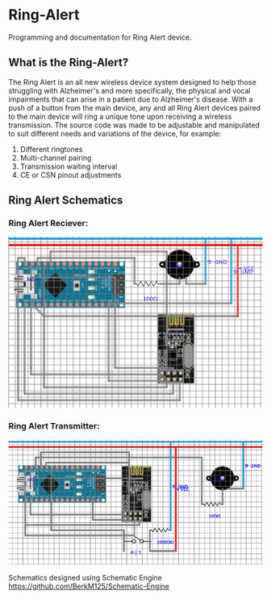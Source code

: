 # Ring-Alert
Programming and documentation for Ring Alert device.

## What is the Ring-Alert?
The Ring Alert is an all new wireless device system designed to help those struggling with Alzheimer's and more specifically,
the physical and vocal impairments that can arise in a patient due to Alzheimer's disease. With a push of a button from the main
device, any and all Ring Alert devices paired to the main device will ring a unique tone upon receiving a wireless transmission.
The source code was made to be adjustable and manipulated to suit different needs and variations of the device, for example:

1. Different ringtones
2. Multi-channel pairing
3. Transmission waiting interval
4. CE or CSN pinout adjustments

## Ring Alert Schematics
### Ring Alert Reciever:
![schem1](./Designs/schematic1.PNG)
### Ring Alert Transmitter:
![schem2](./Designs/schematic3.PNG)

Schematics designed using Schematic Engine https://github.com/BerkM125/Schematic-Engine
